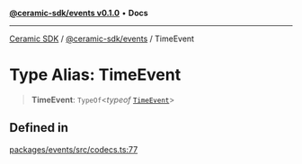 [**@ceramic-sdk/events v0.1.0**](../README.md) • **Docs**

***

[Ceramic SDK](../../../README.md) / [@ceramic-sdk/events](../README.md) / TimeEvent

# Type Alias: TimeEvent

> **TimeEvent**: `TypeOf`\<*typeof* [`TimeEvent`](../variables/TimeEvent.md)\>

## Defined in

[packages/events/src/codecs.ts:77](https://github.com/ceramicstudio/ceramic-sdk/blob/2df74ee449b4c48a3a1f531066c64854fe2dc5dd/packages/events/src/codecs.ts#L77)
